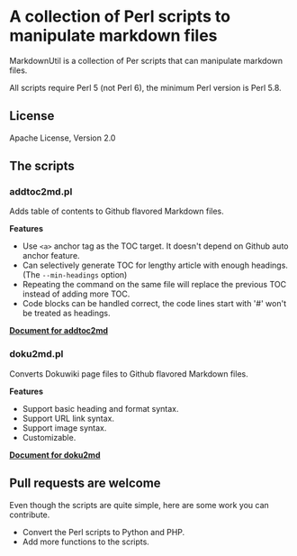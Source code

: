 # A collection of Perl scripts to manipulate markdown files

MarkdownUtil is a collection of Per scripts that can manipulate markdown files.

All scripts require Perl 5 (not Perl 6), the minimum Perl version is Perl 5.8.

## License

Apache License, Version 2.0  

## The scripts

### addtoc2md.pl

Adds table of contents to Github flavored Markdown files.

**Features**  

* Use `<a>` anchor tag as the TOC target. It doesn't depend on Github auto anchor feature.  
* Can selectively generate TOC for lengthy article with enough headings. (The `--min-headings` option)
* Repeating the command on the same file will replace the previous TOC instead of adding more TOC.
* Code blocks can be handled correct, the code lines start with '#' won't be treated as headings.  

**[Document for addtoc2md](doc/addtoc2md.md)**

### doku2md.pl

Converts Dokuwiki page files to Github flavored Markdown files.  

**Features**  

* Support basic heading and format syntax.  
* Support URL link syntax.  
* Support image syntax.  
* Customizable.  

**[Document for doku2md](doc/doku2md.md)**

## Pull requests are welcome

Even though the scripts are quite simple, here are some work you can contribute.  

* Convert the Perl scripts to Python and PHP.  
* Add more functions to the scripts.  